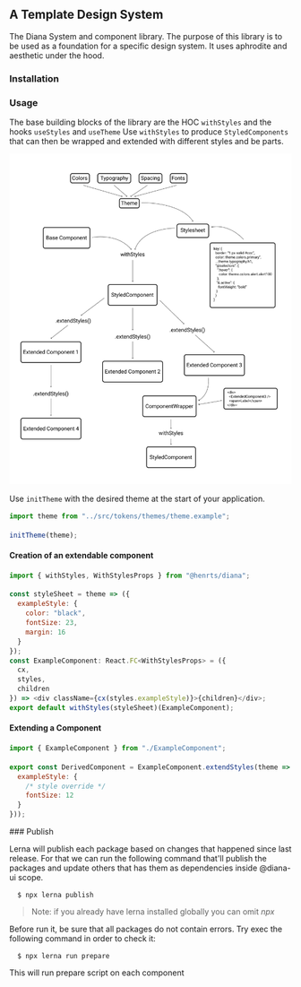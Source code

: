 ## A Template Design System

The Diana System and component library. The purpose of this library is to be used as a foundation for a specific design system. It uses aphrodite and aesthetic under the hood.

### Installation

### Usage

The base building blocks of the library are the HOC `withStyles` and the hooks `useStyles` and `useTheme`
Use `withStyles` to produce `StyledComponents` that can then be wrapped and extended with different styles and be parts.

![](https://raw.githubusercontent.com/Henrts/diana/master/src/stories/systemdiagram.png)

Use `initTheme` with the desired theme at the start of your application.

```javascript
import theme from "../src/tokens/themes/theme.example";

initTheme(theme);
```

#### Creation of an extendable component

```javascript
import { withStyles, WithStylesProps } from "@henrts/diana";

const styleSheet = theme => ({
  exampleStyle: {
    color: "black",
    fontSize: 23,
    margin: 16
  }
});
const ExampleComponent: React.FC<WithStylesProps> = ({
  cx,
  styles,
  children
}) => <div className={cx(styles.exampleStyle)}>{children}</div>;
export default withStyles(styleSheet)(ExampleComponent);
```

#### Extending a Component

```javascript
import { ExampleComponent } from "./ExampleComponent";

export const DerivedComponent = ExampleComponent.extendStyles(theme => ({
  exampleStyle: {
    /* style override */
    fontSize: 12
  }
}));
```

### Publish

Lerna will publish each package based on changes that happened since last release. For that we can run the following command that'll publish the packages and update others that has them as dependencies inside @diana-ui scope.

```shell
  $ npx lerna publish
```

> Note: if you already have lerna installed globally you can omit _npx_

Before run it, be sure that all packages do not contain errors. Try exec the following command in order to check it:

```shell
  $ npx lerna run prepare
```

This will run prepare script on each component

